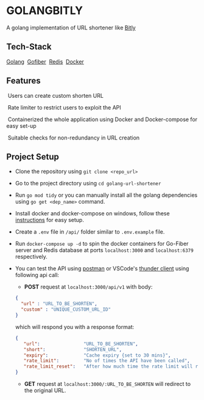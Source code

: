 # GOLANGBITLY

A golang implementation of URL shortener like <a href="https://bitly.com/">Bitly</a>


## Tech-Stack

<a href="https://go.dev/" target="_blank">Golang</a>&nbsp;
<a href="https://gofiber.io/" target="_blank">Gofiber</a>&nbsp;
<a href="https://redis.io/" target="_blank">Redis</a>&nbsp;
<a href="https://www.docker.com/" target="_blank">Docker</a>&nbsp;


## Features

 &nbsp;Users can create custom shorten URL

 &nbsp;Rate limiter to restrict users to exploit the API

 &nbsp;Containerized the whole application using Docker and Docker-compose for easy set-up

 &nbsp;Suitable checks for non-redundancy in URL creation 

## Project Setup
- Clone the repository using `git clone <repo_url>`
- Go to the project directory using `cd golang-url-shortener`
- Run `go mod tidy` or you can manually install all the golang dependencies using `go get <dep_name>` command.
- Install docker and docker-compose on windows, follow these [instructions](https://docs.docker.com/desktop/install/windows-install/) for easy setup.
- Create a `.env` file in `/api/` folder similar to `.env.example` file. 
- Run `docker-compose up -d` to spin the docker containers for Go-Fiber server and Redis database at ports `localhost:3000` and `localhost:6379` respectively.
- You can test the API using [postman](https://www.postman.com/) or VSCode's [thunder client](https://marketplace.visualstudio.com/items?itemName=rangav.vscode-thunder-client) using following api call:
  - **POST** request at `localhost:3000/api/v1` with body:
  ```json
  {
    "url" : "URL_TO_BE_SHORTEN",
    "custom" : "UNIQUE_CUSTOM_URL_ID"
  }
  ```
  which will respond you with a response format:
  ```json
  {
     "url":                "URL_TO_BE_SHORTEN",
     "short":              "SHORTEN_URL",
	 "expiry":             "Cache expiry {set to 30 mins}",
	 "rate_limit":         "No of times the API have been called", 
	 "rate_limit_reset":   "After how much time the rate limit will reset (in hours)",
  }
  ```
  
  - **GET** request at `localhost:3000/:URL_TO_BE_SHORTEN` will redirect to the original URL.